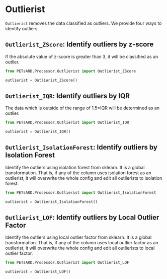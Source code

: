 # Outlierist

`Outlierist` removes the data classified as outliers. We provide four ways to identify outliers.

## `Outlierist_ZScore`: Identify outliers by z-score

If the absolute value of z-score is greater than 3, it will be classified as an outlier.

```python
from PETsARD.Processor.Outlierist import Outlierist_ZScore

outlierist = Outlierist_ZScore()
```

## `Outlierist_IQR`: Identify outliers by IQR

The data which is outside of the range of 1.5*IQR will be determined as an outlier.

```python
from PETsARD.Processor.Outlierist import Outlierist_IQR

outlierist = Outlierist_IQR()
```

## `Outlierist_IsolationForest`: Identify outliers by Isolation Forest

Identify the outliers using isolation forest from sklearn. It is a global transformation. That is, if any of the column uses isolation forest as an outlierist, it will overwrite the whole config and edit all outlierists to isolation forest.

```python
from PETsARD.Processor.Outlierist import Outlierist_IsolationForest

outlierist = Outlierist_IsolationForest()
```

## `Outlierist_LOF`: Identify outliers by Local Outlier Factor

Identify the outliers using local outlier factor from sklearn. It is a global transformation. That is, if any of the column uses local outlier factor as an outlierist, it will overwrite the whole config and edit all outlierists to local outlier factor.

```python
from PETsARD.Processor.Outlierist import Outlierist_LOF

outlierist = Outlierist_LOF()
```